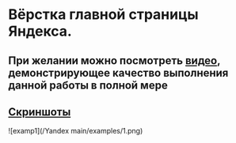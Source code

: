 # Вёрстка главной страницы Яндекса. 
## При желании можно посмотреть [видео](https://github.com/MidnightSun27/For-Tinkoff/blob/main/Yandex%20main/main.mp4.zip), демонстрирующее качество выполнения данной работы в полной мере
## [Скриншоты](https://github.com/MidnightSun27/For-Tinkoff/tree/main/Yandex%20main/examples)
![examp1](/Yandex main/examples/1.png)
